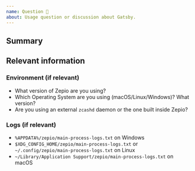 ```yaml
---
name: Question 🤔
about: Usage question or discussion about Gatsby.
---
```


## Summary

## Relevant information

### Environment (if relevant)

- What version of Zepio are you using?
- Which Operating System are you using (macOS/Linux/Windows)? What version?
- Are you using an external `zcashd` daemon or the one built inside Zepio?

### Logs (if relevant)

- `%APPDATA%/zepio/main-process-logs.txt` on Windows
- `$XDG_CONFIG_HOME/zepio/main-process-logs.txt` or `~/.config/zepio/main-process-logs.txt` on Linux
- `~/Library/Application Support/zepio/main-process-logs.txt` on macOS
